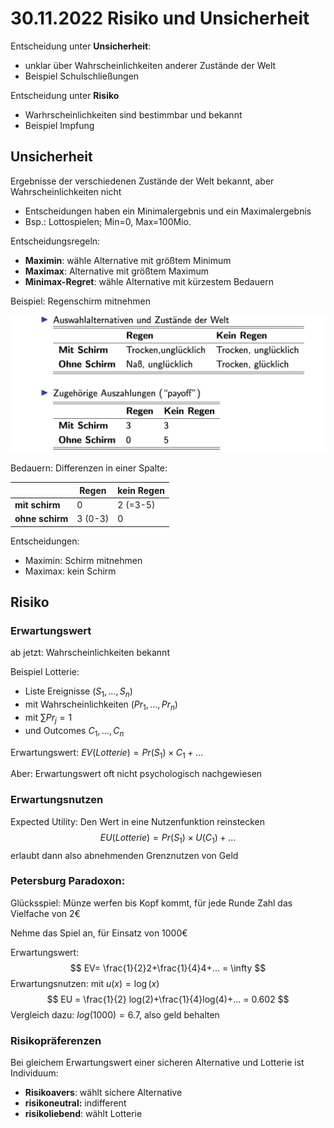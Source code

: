 # 30.11.2022 Risiko und Unsicherheit



Entscheidung unter **Unsicherheit**:

- unklar über Wahrscheinlichkeiten anderer Zustände der Welt
- Beispiel Schulschließungen

Entscheidung unter **Risiko**

- Warhrscheinlichkeiten sind bestimmbar und bekannt
- Beispiel Impfung



## Unsicherheit

Ergebnisse der verschiedenen Zustände der Welt bekannt, aber Wahrscheinlichkeiten nicht

- Entscheidungen haben ein Minimalergebnis und ein Maximalergebnis
- Bsp.: Lottospielen; Min=0, Max=100Mio.



Entscheidungsregeln:

- **Maximin**: wähle Alternative mit größtem Minimum
- **Maximax**: Alternative mit größtem Maximum
- **Minimax-Regret**: wähle Alternative mit kürzestem Bedauern

Beispiel: Regenschirm mitnehmen

![img](../images/2022-11-30_11-59-25.jpg)

Bedauern: Differenzen in einer Spalte:

|                 | Regen   | kein Regen |
| --------------- | ------- | ---------- |
| **mit schirm**  | 0       | 2 (=3-5)   |
| **ohne schirm** | 3 (0-3) | 0          |

Entscheidungen:

- Maximin: Schirm mitnehmen
- Maximax: kein Schirm



## Risiko

### Erwartungswert

ab jetzt: Wahrscheinlichkeiten bekannt

Beispiel Lotterie:

- Liste Ereignisse $(S_1,\dots,S_n)$
- mit Wahrscheinlichkeiten $(Pr_1, ..., Pr_n)$
- mit $\sum Pr_j = 1$
- und Outcomes $C_1,...,C_n$

Erwartungswert: $EV(Lotterie) = Pr(S_1) \times C_1+...$

Aber: Erwartungswert oft nicht psychologisch nachgewiesen

### Erwartungsnutzen

Expected Utility: Den Wert in eine Nutzenfunktion reinstecken
$$
EU(Lotterie) = Pr(S_1) \times U(C_1)+...
$$
erlaubt dann also abnehmenden Grenznutzen von Geld

### Petersburg Paradoxon:

Glücksspiel: Münze werfen bis Kopf kommt, für jede Runde Zahl das Vielfache von 2€

Nehme das Spiel an, für Einsatz von 1000€

Erwartungswert:
$$
EV= \frac{1}{2}2+\frac{1}{4}4+... = \infty
$$
Erwartungsnutzen: mit $u(x) = \log(x)$
$$
EU = \frac{1}{2} log(2)+\frac{1}{4}log(4)+... = 0.602
$$
Vergleich dazu: $log(1000) = 6.7$, also geld behalten

### Risikopräferenzen

Bei gleichem Erwartungswert einer sicheren Alternative und Lotterie ist Individuum:

- **Risikoavers**: wählt sichere Alternative
- **risikoneutral:** indifferent
- **risikoliebend**: wählt Lotterie